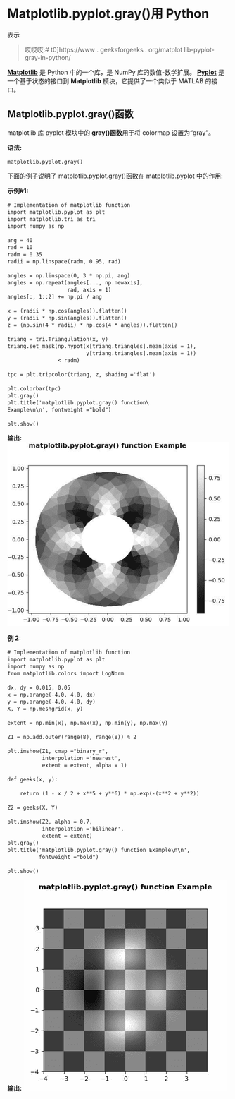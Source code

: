 # Matplotlib.pyplot.gray()用 Python

表示

> 哎哎哎:# t0]https://www . geeksforgeeks . org/matplot lib-pyplot-gray-in-python/

**[Matplotlib](https://www.geeksforgeeks.org/python-introduction-matplotlib/)** 是 Python 中的一个库，是 NumPy 库的数值-数学扩展。 **[Pyplot](https://www.geeksforgeeks.org/pyplot-in-matplotlib/)** 是一个基于状态的接口到 **Matplotlib** 模块，它提供了一个类似于 MATLAB 的接口。

## Matplotlib.pyplot.gray()函数

matplotlib 库 pyplot 模块中的 **gray()函数**用于将 colormap 设置为“gray”。

**语法:**

```
matplotlib.pyplot.gray()

```

下面的例子说明了 matplotlib.pyplot.gray()函数在 matplotlib.pyplot 中的作用:

**示例#1:**

```
# Implementation of matplotlib function
import matplotlib.pyplot as plt
import matplotlib.tri as tri
import numpy as np 

ang = 40
rad = 10
radm = 0.35
radii = np.linspace(radm, 0.95, rad)

angles = np.linspace(0, 3 * np.pi, ang)
angles = np.repeat(angles[..., np.newaxis], 
                   rad, axis = 1)
angles[:, 1::2] += np.pi / ang

x = (radii * np.cos(angles)).flatten()
y = (radii * np.sin(angles)).flatten()
z = (np.sin(4 * radii) * np.cos(4 * angles)).flatten()

triang = tri.Triangulation(x, y)
triang.set_mask(np.hypot(x[triang.triangles].mean(axis = 1),
                         y[triang.triangles].mean(axis = 1))
                < radm)

tpc = plt.tripcolor(triang, z, shading ='flat')

plt.colorbar(tpc)
plt.gray()
plt.title('matplotlib.pyplot.gray() function\
Example\n\n', fontweight ="bold")

plt.show()
```

**输出:**
![](img/5c9114b6eeb967ff84f451962e23e9c3.png)

**例 2:**

```
# Implementation of matplotlib function
import matplotlib.pyplot as plt
import numpy as np
from matplotlib.colors import LogNorm

dx, dy = 0.015, 0.05
x = np.arange(-4.0, 4.0, dx)
y = np.arange(-4.0, 4.0, dy)
X, Y = np.meshgrid(x, y)

extent = np.min(x), np.max(x), np.min(y), np.max(y)

Z1 = np.add.outer(range(8), range(8)) % 2

plt.imshow(Z1, cmap ="binary_r", 
           interpolation ='nearest',
           extent = extent, alpha = 1)

def geeks(x, y):

    return (1 - x / 2 + x**5 + y**6) * np.exp(-(x**2 + y**2))

Z2 = geeks(X, Y)

plt.imshow(Z2, alpha = 0.7, 
           interpolation ='bilinear',
           extent = extent)
plt.gray()
plt.title('matplotlib.pyplot.gray() function Example\n\n',
          fontweight ="bold")

plt.show()
```

**输出:**
![](img/eb6afe6d87ad8d883dde905af2598eef.png)